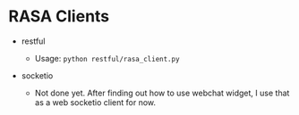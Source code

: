# RASA Clients

- restful
  - Usage: `python restful/rasa_client.py` 

- socketio
  - Not done yet. After finding out how to use webchat widget, I use that as a web socketio client for now. 

